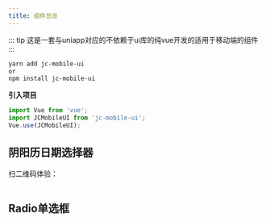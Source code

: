 ```yaml
---
title: 组件总览
---
```


::: tip
这是一套与uniapp对应的不依赖于ui库的纯vue开发的适用于移动端的组件
:::


```sh
yarn add jc-mobile-ui
or
npm install jc-mobile-ui
```


**引入项目**

```js
import Vue from 'vue';
import JCMobileUI from 'jc-mobile-ui';
Vue.use(JCMobileUI);
```


## 阴阳历日期选择器

扫二维码体验：

<img :src="$withBase('/assets/datepicker.png')" class='effect'/>


## Radio单选框

<style scope>
.effect.medium-zoom-image{
    width: 200px;
    height: 200px;
    margin: 10px;
}
</style>